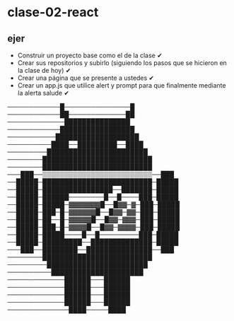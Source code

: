 # clase-02-react

## ejer

* Construir un proyecto base como el de la clase ✔
* Crear sus repositorios y subirlo (siguiendo los pasos que se hicieron en la   clase de hoy) ✔
* Crear una página que se presente a ustedes ✔
* Crear un app.js que utilice alert y prompt para que finalmente mediante la alerta salude ✔




────────────█───────────────█
────────────██─────────────██
─────────────███████████████
────────────█████████████████
───────────███████████████████
──────────████──█████████──████
─────────███████████████████████
────────█████████████████████████
────────█████████████████████████
───███──▒▒▒▒▒▒▒▒▒▒▒▒▒▒▒▒▒▒▒▒▒▒▒▒▒──███
──█████─█████████████████████████─█████
──█████─████████████████──███████─█████
──█████─██████────────█──█────███─█████
──█████─█████─▓▓▓▓▓▓▓█──█▓▓─▓─███─█████
──█████─███─█─▓▓▓▓▓▓█──█▓▓─▓▓─███─█████
──█████─██──█─▓▓▓▓▓█──█▓▓─▓▓▓─███─█████
──█████─███─█─▓▓▓▓█──█▓▓─▓▓▓▓─███─█████
──█████─█████────█──█─────────███─█████
──█████─█████████──██████████████─█████
───███──████████──███████████████──███
────────█████████████████████████
─────────███████████████████████
──────────█████████████████████
─────────────██████───██████
─────────────██████───██████
─────────────██████───██████
─────────────██████───██████
──────────────████─────████

